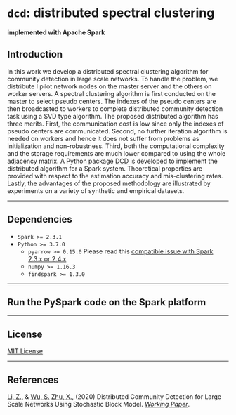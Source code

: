 # `dcd`: distributed spectral clustering

**implemented with Apache Spark**

## Introduction

In this work we develop a distributed spectral clustering algorithm for community detection in large scale networks. To handle the problem, we distribute l pilot network nodes on the master server and the others on worker servers. A spectral clustering algorithm is first conducted on the master to select pseudo centers. The indexes of the pseudo centers are then broadcasted to workers to complete distributed community detection task using a SVD type algorithm. The proposed distributed algorithm has three merits. First, the communication cost is low since only the indexes of pseudo centers are communicated. Second, no further iteration algorithm is needed on workers and hence it does not suffer from problems as initialization and non-robustness. Third, both the computational complexity and the storage requirements are much lower compared to using the whole adjacency matrix. A Python package [DCD](www.github.com/Ikerlz/dcd) is developed to implement the distributed algorithm for a Spark system. Theoretical properties are provided with respect to the estimation accuracy and mis-clustering rates. Lastly, the advantages of the proposed methodology are illustrated by experiments on a variety of synthetic and empirical datasets.

-----

## Dependencies

- `Spark >= 2.3.1`
- `Python >= 3.7.0`
  - `pyarrow >= 0.15.0` Please read this [compatible issue with Spark 2.3.x or 2.4.x](https://spark.apache.org/docs/latest/sql-pyspark-pandas-with-arrow.html#compatibility-setting-for-pyarrow--0150-and-spark-23x-24x)
  - `numpy >= 1.16.3`
  - `findspark >= 1.3.0`

-----

## Run the PySpark code on the Spark platform



-----

## License
[MIT License](https://github.com/Ikerlz/dcd/blob/master/LICENSE)


-----

## References

[Li, Z.](http://lizhe.fun/), & [Wu, S.]() [Zhu, X.](https://xueningzhu.github.io/), (2020) Distributed Community Detection for Large Scale Networks Using Stochastic Block Model. [_Working Paper_]().
